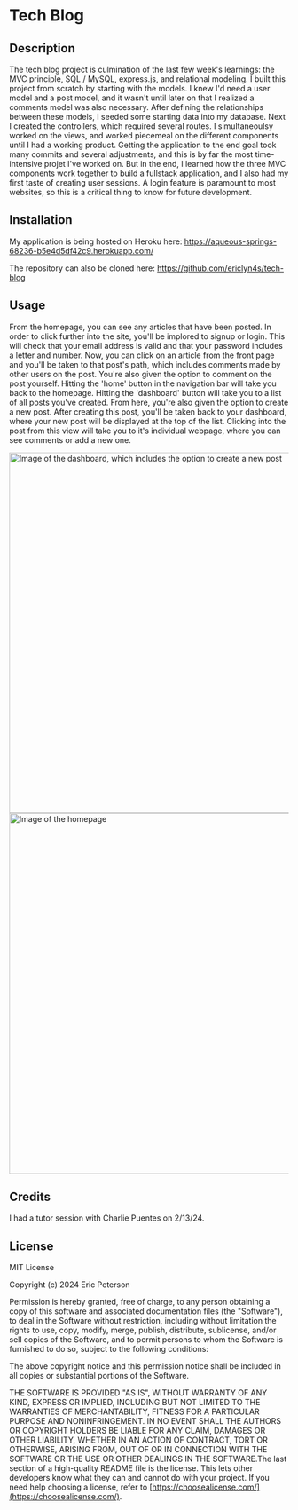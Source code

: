 # Tech Blog

## Description

The tech blog project is culmination of the last few week's learnings: the MVC principle, SQL / MySQL, express.js, and relational modeling. I built this project from scratch by starting with the models. I knew I'd need a user model and a post model, and it wasn't until later on that I realized a comments model was also necessary. After defining the relationships between these models, I seeded some starting data into my database. Next I created the controllers, which required several routes. I simultaneoulsy worked on the views, and worked piecemeal on the different components until I had a working product. Getting the application to the end goal took many commits and several adjustments, and this is by far the most time-intensive projet I've worked on. But in the end, I learned how the three MVC components work together to build a fullstack application, and I also had my first taste of creating user sessions. A login feature is paramount to most websites, so this is a critical thing to know for future development.

## Installation

My application is being hosted on Heroku here:
https://aqueous-springs-68236-b5e4d5df42c9.herokuapp.com/

The repository can also be cloned here:
https://github.com/ericlyn4s/tech-blog

## Usage

From the homepage, you can see any articles that have been posted. In order to click further into the site, you'll be implored to signup or login. This will check that your email address is valid and that your password includes a letter and number. Now, you can click on an article from the front page and you'll be taken to that post's path, which includes comments made by other users on the post. You're also given the option to comment on the post yourself. Hitting the 'home' button in the navigation bar will take you back to the homepage. Hitting the 'dashboard' button will take you to a list of all posts you've created. From here, you're also given the option to create a new post. After creating this post, you'll be taken back to your dashboard, where your new post will be displayed at the top of the list. Clicking into the post from this view will take you to it's individual webpage, where you can see comments or add a new one.

<image src="/public/pictures/dashboard-pic.png" width="650" alt="Image of the dashboard, which includes the option to create a new post"/>

<image src="/public/pictures/homepage-pic.png" width="650" alt="Image of the homepage"/>

## Credits

I had a tutor session with Charlie Puentes on 2/13/24.

## License

MIT License

Copyright (c) 2024 Eric Peterson

Permission is hereby granted, free of charge, to any person obtaining a copy
of this software and associated documentation files (the "Software"), to deal
in the Software without restriction, including without limitation the rights
to use, copy, modify, merge, publish, distribute, sublicense, and/or sell
copies of the Software, and to permit persons to whom the Software is
furnished to do so, subject to the following conditions:

The above copyright notice and this permission notice shall be included in all
copies or substantial portions of the Software.

THE SOFTWARE IS PROVIDED "AS IS", WITHOUT WARRANTY OF ANY KIND, EXPRESS OR
IMPLIED, INCLUDING BUT NOT LIMITED TO THE WARRANTIES OF MERCHANTABILITY,
FITNESS FOR A PARTICULAR PURPOSE AND NONINFRINGEMENT. IN NO EVENT SHALL THE
AUTHORS OR COPYRIGHT HOLDERS BE LIABLE FOR ANY CLAIM, DAMAGES OR OTHER
LIABILITY, WHETHER IN AN ACTION OF CONTRACT, TORT OR OTHERWISE, ARISING FROM,
OUT OF OR IN CONNECTION WITH THE SOFTWARE OR THE USE OR OTHER DEALINGS IN THE
SOFTWARE.The last section of a high-quality README file is the license. This lets other developers know what they can and cannot do with your project. If you need help choosing a license, refer to [https://choosealicense.com/](https://choosealicense.com/).

